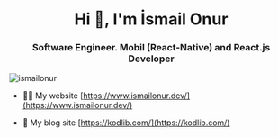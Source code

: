 <h1 align="center">Hi 👋, I'm İsmail Onur</h1>
<h3 align="center">Software Engineer. Mobil (React-Native) and React.js Developer</h3>

<p align="left"> <img src="https://komarev.com/ghpvc/?username=ismailonur&label=Profile%20views&color=0e75b6&style=flat" alt="ismailonur" /> </p>

- 👨‍💻 My website [https://www.ismailonur.dev/](https://www.ismailonur.dev/)

- 📝 My blog site [https://kodlib.com/](https://kodlib.com/)
